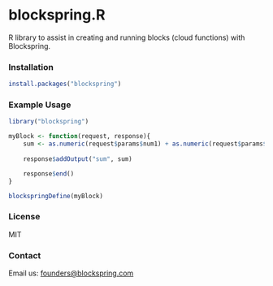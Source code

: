 # blockspring.R

R library to assist in creating and running blocks (cloud functions) with Blockspring.

### Installation

```R
install.packages("blockspring")
```

### Example Usage

```R
library("blockspring")

myBlock <- function(request, response){
	sum <- as.numeric(request$params$num1) + as.numeric(request$params$num2)
	
	response$addOutput("sum", sum)

	response$end()
}

blockspringDefine(myBlock)
```

### License

MIT

### Contact

Email us: founders@blockspring.com
